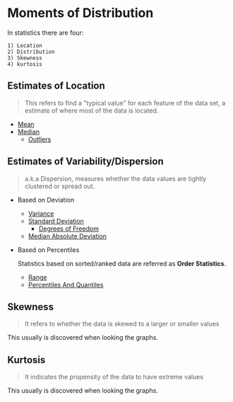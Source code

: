 # Moments of Distribution

In statistics there are four:

    1) Location
    2) Distribution
    3) Skewness
    4) kurtosis


## Estimates of Location

> This refers to find a "typical value" for each feature of the data set, a estimate of where most of the data is located.

* [Mean](mean.md)
* [Median](median.md)
    * [Outliers](outliers.md)
## Estimates of Variability/Dispersion

> a.k.a Dispersion, measures whether the data values are tightly clustered or spread out. 

* Based on Deviation
  * [Variance](deviation.md)
  * [Standard Deviation](deviation.md)
    * [Degrees of Freedom](degrees_of_freedom.md)
  * [Median Absolute Deviation](mad.md)
* Based on Percentiles
  
  Statistics based on sorted/ranked data are referred as **Order Statistics**.
  * [Range](range.md)
  * [Percentiles And Quantiles](percentiles.md)


## Skewness

> It refers to whether the data is skewed to a larger or smaller values

This usually is discovered when looking the graphs.

## Kurtosis

> It indicates the propensity of the data to have extreme values

This usually is discovered when looking the graphs.